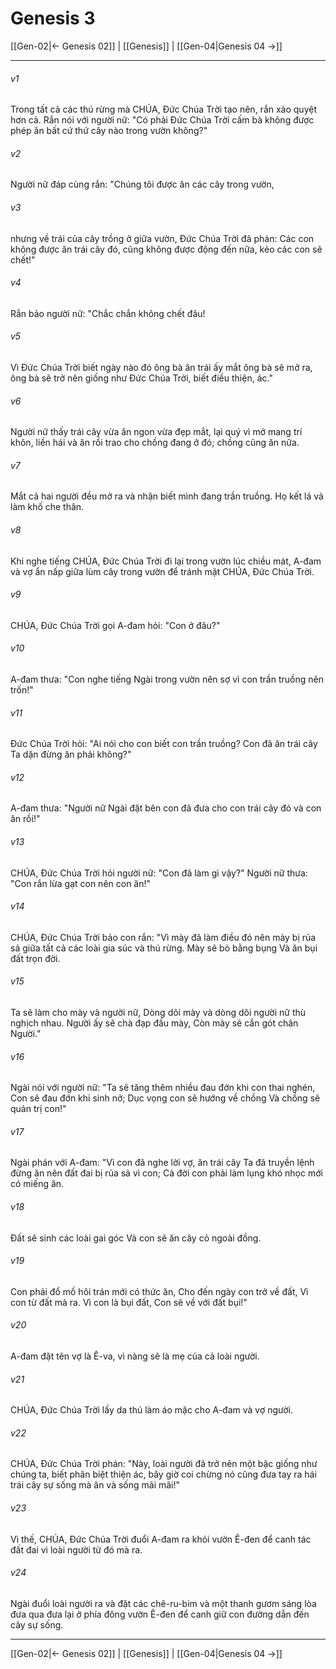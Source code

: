 # Genesis 3

[[Gen-02|← Genesis 02]] | [[Genesis]] | [[Gen-04|Genesis 04 →]]
***



###### v1 
Trong tất cả các thú rừng mà CHÚA, Đức Chúa Trời tạo nên, rắn xảo quyệt hơn cả. Rắn nói với người nữ: "Có phải Đức Chúa Trời cấm bà không được phép ăn bất cứ thứ cây nào trong vườn không?" 

###### v2 
Người nữ đáp cùng rắn: "Chúng tôi được ăn các cây trong vườn, 

###### v3 
nhưng về trái của cây trồng ở giữa vườn, Đức Chúa Trời đã phán: Các con không được ăn trái cây đó, cũng không được động đến nữa, kẻo các con sẽ chết!" 

###### v4 
Rắn bảo người nữ: "Chắc chắn không chết đâu! 

###### v5 
Vì Đức Chúa Trời biết ngày nào đó ông bà ăn trái ấy mắt ông bà sẽ mở ra, ông bà sẽ trở nên giống như Đức Chúa Trời, biết điều thiện, ác." 

###### v6 
Người nữ thấy trái cây vừa ăn ngon vừa đẹp mắt, lại quý vì mở mang trí khôn, liền hái và ăn rồi trao cho chồng đang ở đó; chồng cũng ăn nữa. 

###### v7 
Mắt cả hai người đều mở ra và nhận biết mình đang trần truồng. Họ kết lá vả làm khố che thân. 

###### v8 
Khi nghe tiếng CHÚA, Đức Chúa Trời đi lại trong vườn lúc chiều mát, A-đam và vợ ẩn nấp giữa lùm cây trong vườn để tránh mặt CHÚA, Đức Chúa Trời. 

###### v9 
CHÚA, Đức Chúa Trời gọi A-đam hỏi: "Con ở đâu?" 

###### v10 
A-đam thưa: "Con nghe tiếng Ngài trong vườn nên sợ vì con trần truồng nên trốn!" 

###### v11 
Đức Chúa Trời hỏi: "Ai nói cho con biết con trần truồng? Con đã ăn trái cây Ta dặn đừng ăn phải không?" 

###### v12 
A-đam thưa: "Người nữ Ngài đặt bên con đã đưa cho con trái cây đó và con ăn rồi!" 

###### v13 
CHÚA, Đức Chúa Trời hỏi người nữ: "Con đã làm gì vậy?" Người nữ thưa: "Con rắn lừa gạt con nên con ăn!" 

###### v14 
CHÚA, Đức Chúa Trời bảo con rắn: "Vì mày đã làm điều đó nên mày bị rủa sả giữa tất cả các loài gia súc và thú rừng. Mày sẽ bò bằng bụng Và ăn bụi đất trọn đời. 

###### v15 
Ta sẽ làm cho mày và người nữ, Dòng dõi mày và dòng dõi người nữ thù nghịch nhau. Người ấy sẽ chà đạp đầu mày, Còn mày sẽ cắn gót chân Người." 

###### v16 
Ngài nói với người nữ: "Ta sẽ tăng thêm nhiều đau đớn khi con thai nghén, Con sẽ đau đớn khi sinh nở; Dục vọng con sẽ hướng về chồng Và chồng sẽ quản trị con!" 

###### v17 
Ngài phán với A-đam: "Vì con đã nghe lời vợ, ăn trái cây Ta đã truyền lệnh đừng ăn nên đất đai bị rủa sả vì con; Cả đời con phải làm lụng khó nhọc mới có miếng ăn. 

###### v18 
Đất sẽ sinh các loài gai góc Và con sẽ ăn cây cỏ ngoài đồng. 

###### v19 
Con phải đổ mồ hôi trán mới có thức ăn, Cho đến ngày con trở về đất, Vì con từ đất mà ra. Vì con là bụi đất, Con sẽ về với đất bụi!" 

###### v20 
A-đam đặt tên vợ là Ê-va, vì nàng sẽ là mẹ của cả loài người. 

###### v21 
CHÚA, Đức Chúa Trời lấy da thú làm áo mặc cho A-đam và vợ người. 

###### v22 
CHÚA, Đức Chúa Trời phán: "Này, loài người đã trở nên một bậc giống như chúng ta, biết phân biệt thiện ác, bây giờ coi chừng nó cũng đưa tay ra hái trái cây sự sống mà ăn và sống mãi mãi!" 

###### v23 
Vì thế, CHÚA, Đức Chúa Trời đuổi A-đam ra khỏi vườn Ê-đen để canh tác đất đai vì loài người từ đó mà ra. 

###### v24 
Ngài đuổi loài người ra và đặt các chê-ru-bim và một thanh gươm sáng lòa đưa qua đưa lại ở phía đông vườn Ê-đen để canh giữ con đường dẫn đến cây sự sống.

***
[[Gen-02|← Genesis 02]] | [[Genesis]] | [[Gen-04|Genesis 04 →]]
